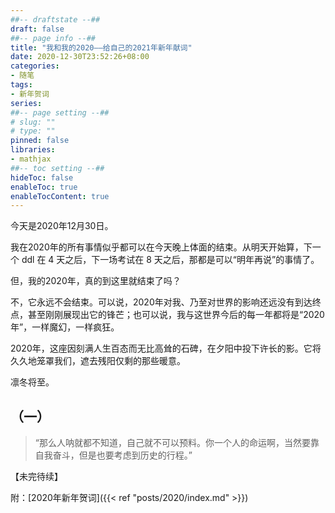 ```yaml
---
##-- draftstate --##
draft: false
##-- page info --##
title: "我和我的2020——给自己的2021年新年献词"
date: 2020-12-30T23:52:26+08:00
categories:
- 随笔
tags:
- 新年贺词
series:
##-- page setting --##
# slug: ""
# type: ""
pinned: false
libraries:
- mathjax 
##-- toc setting --##
hideToc: false
enableToc: true
enableTocContent: true
---
```


今天是2020年12月30日。

<!--more-->

我在2020年的所有事情似乎都可以在今天晚上体面的结束。从明天开始算，下一个 ddl 在 4 天之后，下一场考试在 8 天之后，那都是可以“明年再说”的事情了。

但，我的2020年，真的到这里就结束了吗？

不，它永远不会结束。可以说，2020年对我、乃至对世界的影响还远没有到达终点，甚至刚刚展现出它的锋芒；也可以说，我与这世界今后的每一年都将是“2020年”，一样魔幻，一样疯狂。

2020年，这座因刻满人生百态而无比高耸的石碑，在夕阳中投下许长的影。它将久久地笼罩我们，遮去残阳仅剩的那些暖意。

凛冬将至。

## （一）

> “那么人呐就都不知道，自己就不可以预料。你一个人的命运啊，当然要靠自我奋斗，但是也要考虑到历史的行程。”



【未完待续】

附：[2020年新年贺词]({{< ref "posts/2020/index.md" >}})
